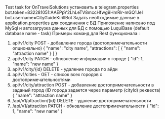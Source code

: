 Test task for OnTravelSolutions
установить в telegram.properties
bot.token=832281051:AAEPpY2LhLeTV8mccHfwg9HmRlr-mGQ1JeI
bot.username=CityGuideKirillBot 
Задать необходимые данные в application.properties  для соединения с БД
Приложение написано под MySql и автозагрузка данных для БД с помощью LuquiBase (default database name - task)
Примеры команд для Rest функционала :
1) api/v1/city POST - добавление города  (достопримечательности опционально)
{
    "name": "city name",
    "attractions": [
        {
            "name": "attraction name"
        }
    ]
}
2) api/v1/city PATCH - обновление информации о городе 
{
    "id": 1,
    "name": "new name"
}
3) api/v1/city/{id} DELETE - удаление города по айди 
4) api/v1/cities - GET - список всех городов с достопримечательностями 
5) api/v1/city/attraction POST - добавление достопримечательности в заданый город (ID города задается через параметр (cityId) реквеста)
 {
     "name": "attraction name"
 }
 6) /api/v1/attraction/{id} DELETE - удаление достопримечательности 
 7) /api/v1/attraction PATCH - обновление достопримечательности
 {
     "id": 1,
     "name": "new name"
 }